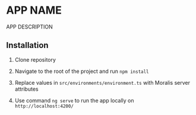 # APP NAME

APP DESCRIPTION

## Installation

1. Clone repository

2. Navigate to the root of the project and run `npm install`

3. Replace values in `src/environments/environment.ts` with Moralis server attributes

4. Use command `ng serve` to run the app locally on `http://localhost:4200/`